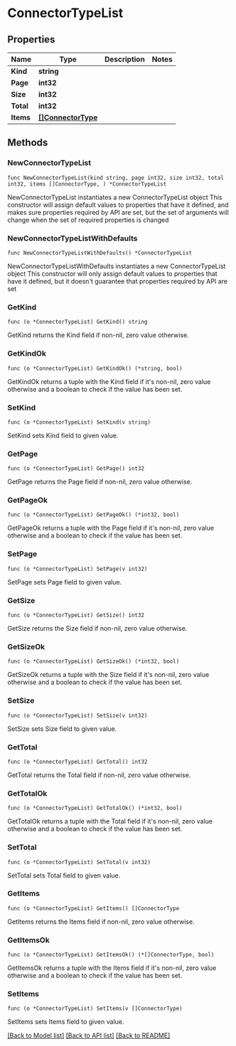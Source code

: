 # ConnectorTypeList

## Properties

Name | Type | Description | Notes
------------ | ------------- | ------------- | -------------
**Kind** | **string** |  | 
**Page** | **int32** |  | 
**Size** | **int32** |  | 
**Total** | **int32** |  | 
**Items** | [**[]ConnectorType**](ConnectorType.md) |  | 


## Methods

### NewConnectorTypeList

`func NewConnectorTypeList(kind string, page int32, size int32, total int32, items []ConnectorType, ) *ConnectorTypeList`

NewConnectorTypeList instantiates a new ConnectorTypeList object
This constructor will assign default values to properties that have it defined,
and makes sure properties required by API are set, but the set of arguments
will change when the set of required properties is changed

### NewConnectorTypeListWithDefaults

`func NewConnectorTypeListWithDefaults() *ConnectorTypeList`

NewConnectorTypeListWithDefaults instantiates a new ConnectorTypeList object
This constructor will only assign default values to properties that have it defined,
but it doesn't guarantee that properties required by API are set


### GetKind

`func (o *ConnectorTypeList) GetKind() string`

GetKind returns the Kind field if non-nil, zero value otherwise.

### GetKindOk

`func (o *ConnectorTypeList) GetKindOk() (*string, bool)`

GetKindOk returns a tuple with the Kind field if it's non-nil, zero value otherwise
and a boolean to check if the value has been set.

### SetKind

`func (o *ConnectorTypeList) SetKind(v string)`

SetKind sets Kind field to given value.



### GetPage

`func (o *ConnectorTypeList) GetPage() int32`

GetPage returns the Page field if non-nil, zero value otherwise.

### GetPageOk

`func (o *ConnectorTypeList) GetPageOk() (*int32, bool)`

GetPageOk returns a tuple with the Page field if it's non-nil, zero value otherwise
and a boolean to check if the value has been set.

### SetPage

`func (o *ConnectorTypeList) SetPage(v int32)`

SetPage sets Page field to given value.



### GetSize

`func (o *ConnectorTypeList) GetSize() int32`

GetSize returns the Size field if non-nil, zero value otherwise.

### GetSizeOk

`func (o *ConnectorTypeList) GetSizeOk() (*int32, bool)`

GetSizeOk returns a tuple with the Size field if it's non-nil, zero value otherwise
and a boolean to check if the value has been set.

### SetSize

`func (o *ConnectorTypeList) SetSize(v int32)`

SetSize sets Size field to given value.



### GetTotal

`func (o *ConnectorTypeList) GetTotal() int32`

GetTotal returns the Total field if non-nil, zero value otherwise.

### GetTotalOk

`func (o *ConnectorTypeList) GetTotalOk() (*int32, bool)`

GetTotalOk returns a tuple with the Total field if it's non-nil, zero value otherwise
and a boolean to check if the value has been set.

### SetTotal

`func (o *ConnectorTypeList) SetTotal(v int32)`

SetTotal sets Total field to given value.



### GetItems

`func (o *ConnectorTypeList) GetItems() []ConnectorType`

GetItems returns the Items field if non-nil, zero value otherwise.

### GetItemsOk

`func (o *ConnectorTypeList) GetItemsOk() (*[]ConnectorType, bool)`

GetItemsOk returns a tuple with the Items field if it's non-nil, zero value otherwise
and a boolean to check if the value has been set.

### SetItems

`func (o *ConnectorTypeList) SetItems(v []ConnectorType)`

SetItems sets Items field to given value.




[[Back to Model list]](../README.md#documentation-for-models) [[Back to API list]](../README.md#documentation-for-api-endpoints) [[Back to README]](../README.md)

